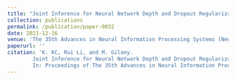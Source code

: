 ```yaml
---
title: "Joint Inference for Neural Network Depth and Dropout Regularization"
collection: publications
permalink: /publication/paper-0032
date: 2021-12-16
venue: 'The 35th Advances in Neural Information Processing Systems (NeurIPS 2021)'
paperurl: ''
citation: 'K. KC, Rui Li, and M. Gilany.
        Joint Inference for Neural Network Depth and Dropout Regularization.
        In: Proceedings of The 35th Advances in Neural Information Processing Systems (NeurIPS 2021).'
---
```


